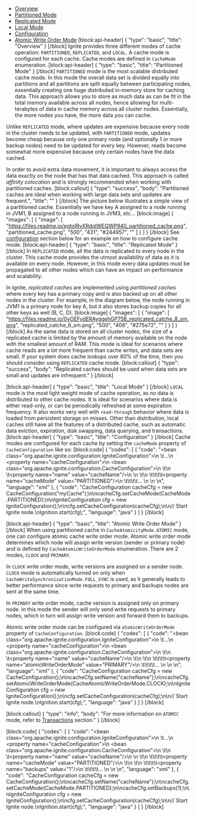 * [Overview](#overview)
* [Partitioned Mode](#partitioned-mode)
* [Replicated Mode](#replicated-mode)
* [Local Mode](#local-mode)
* [Configuration](#configuration)
* [Atomic Write Order Mode](#atomic-write-order-mode)
[block:api-header]
{
  "type": "basic",
  "title": "Overview"
}
[/block]
Ignite provides three different modes of cache operation: `PARTITIONED`, `REPLICATED`, and `LOCAL`. A cache mode is configured for each cache. Cache modes are defined in `CacheMode` enumeration. 
[block:api-header]
{
  "type": "basic",
  "title": "Partitioned Mode"
}
[/block]
`PARTITIONED` mode is the most scalable distributed cache mode. In this mode the overall data set is divided equally into partitions and all partitions are split equally between participating nodes, essentially creating one huge distributed in-memory store for caching data. This approach allows you to store as much data as can be fit in the total memory available across all nodes, hence allowing for multi-terabytes of data in cache memory across all cluster nodes. Essentially, the more nodes you have, the more data you can cache.

Unlike `REPLICATED` mode, where updates are expensive because every node in the cluster needs to be updated, with `PARTITIONED` mode, updates become cheap because only one primary node (and optionally 1 or more backup nodes) need to be updated for every key. However, reads become somewhat more expensive because only certain nodes have the data cached. 

In order to avoid extra data movement, it is important to always access the data exactly on the node that has that data cached. This approach is called *affinity colocation* and is strongly recommended when working with partitioned caches.
[block:callout]
{
  "type": "success",
  "body": "Partitioned caches are ideal when working with large data sets and updates are frequent.",
  "title": ""
}
[/block]
The picture below illustrates a simple view of a partitioned cache. Essentially we have key A assigned to a node running in JVM1, B assigned to a node running in JVM3, etc...
[block:image]
{
  "images": [
    {
      "image": [
        "https://files.readme.io/egtolRvXRdqIWEQWP940_partitioned_cache.png",
        "partitioned_cache.png",
        "500",
        "431",
        "#244957",
        ""
      ]
    }
  ]
}
[/block]
See [configuration](#configuration) section below for an example on how to configure cache mode.
[block:api-header]
{
  "type": "basic",
  "title": "Replicated Mode"
}
[/block]
In `REPLICATED` mode, all the data is replicated to every node in the cluster. This cache mode provides the utmost availability of data as it is available on every node. However, in this mode every data updates must be propagated to all other nodes which can have an impact on performance and scalability. 

In Ignite, *replicated caches* are implemented using *partitioned caches* where every key has a primary copy and is also backed up on all other nodes in the cluster. For example, in the diagram below, the node running in JVM1 is a primary node for key A, but it also stores backup copies for all other keys as well (B, C, D).
[block:image]
{
  "images": [
    {
      "image": [
        "https://files.readme.io/0yOEFydERAyggehGP75B_replicated_catche_8_sm.png",
        "replicated_catche_8_sm.png",
        "500",
        "408",
        "#275e72",
        ""
      ]
    }
  ]
}
[/block]
As the same data is stored on all cluster nodes, the size of a replicated cache is limited by the amount of memory available on the node with the smallest amount of RAM. This mode is ideal for scenarios where cache reads are a lot more frequent than cache writes, and data sets are small. If your system does cache lookups over 80% of the time, then you should consider using `REPLICATED` cache mode.
[block:callout]
{
  "type": "success",
  "body": "Replicated caches should be used when data sets are small and updates are infrequent."
}
[/block]

[block:api-header]
{
  "type": "basic",
  "title": "Local Mode"
}
[/block]
`LOCAL` mode is the most light weight mode of cache operation, as no data is distributed to other cache nodes. It is ideal for scenarios where data is either read-only, or can be periodically refreshed at some expiration frequency. It also works very well with `read-through` behavior where data is loaded from persistent storage on misses. Other than distribution, local caches still have all the features of a distributed cache, such as automatic data eviction, expiration, disk swapping, data querying, and transactions.
[block:api-header]
{
  "type": "basic",
  "title": "Configuration"
}
[/block]
Cache modes are configured for each cache by setting the `cacheMode` property of `CacheConfiguration` like so:
[block:code]
{
  "codes": [
    {
      "code": "<bean class=\"org.apache.ignite.configuration.IgniteConfiguration\">\n  \t...\n    <property name=\"cacheConfiguration\">\n        <bean class=\"org.apache.ignite.configuration.CacheConfiguration\">\n           \t<!-- Set a cache name. -->\n           \t<property name=\"name\" value=\"cacheName\"/>\n            \n          \t<!-- Set cache mode. -->\n    \t\t\t\t<property name=\"cacheMode\" value=\"PARTITIONED\"/>\n    \t\t\t\t... \n        </bean>\n    </property>\n</bean>",
      "language": "xml"
    },
    {
      "code": "CacheConfiguration cacheCfg = new CacheConfiguration(\"myCache\");\n\ncacheCfg.setCacheMode(CacheMode.PARTITIONED);\n\nIgniteConfiguration cfg = new IgniteConfiguration();\n\ncfg.setCacheConfiguration(cacheCfg);\n\n// Start Ignite node.\nIgnition.start(cfg);",
      "language": "java"
    }
  ]
}
[/block]

[block:api-header]
{
  "type": "basic",
  "title": "Atomic Write Order Mode"
}
[/block]
When using partitioned cache in `CacheAtomicityMode.ATOMIC` mode, one can configure atomic cache write order mode. Atomic write order mode determines which node will assign write version (sender or primary node) and is defined by `CacheAtomicWriteOrderMode` enumeration. There are 2 modes, `CLOCK` and `PRIMARY`. 

In `CLOCK` write order mode, write versions are assigned on a sender node. `CLOCK` mode is automatically turned on only when `CacheWriteSynchronizationMode.FULL_SYNC` is used, as it  generally leads to better performance since write requests to primary and backups nodes are sent at the same time. 

In `PRIMARY` write order mode, cache version is assigned only on primary node. In this mode the sender will only send write requests to primary nodes, which in turn will assign write version and forward them to backups.

Atomic write order mode can be configured via `atomicWriteOrderMode` property of `CacheConfiguration`. 
[block:code]
{
  "codes": [
    {
      "code": "<bean class=\"org.apache.ignite.configuration.IgniteConfiguration\">\n  \t...\n    <property name=\"cacheConfiguration\">\n        <bean class=\"org.apache.ignite.configuration.CacheConfiguration\">\n           \t<!-- Set a cache name. -->\n           \t<property name=\"name\" value=\"cacheName\"/>\n          \t\n          \t<!-- Atomic write order mode. -->\n    \t\t\t\t<property name=\"atomicWriteOrderMode\" value=\"PRIMARY\"/>\n    \t\t\t\t... \n        </bean>\n    </property>\n</bean>",
      "language": "xml"
    },
    {
      "code": "CacheConfiguration cacheCfg = new CacheConfiguration();\n\ncacheCfg.setName(\"cacheName\");\n\ncacheCfg.setAtomicWriteOrderMode(CacheAtomicWriteOrderMode.CLOCK);\n\nIgniteConfiguration cfg = new IgniteConfiguration();\n\ncfg.setCacheConfiguration(cacheCfg);\n\n// Start Ignite node.\nIgnition.start(cfg);",
      "language": "java"
    }
  ]
}
[/block]

[block:callout]
{
  "type": "info",
  "body": "For more information on `ATOMIC` mode, refer to [Transactions](/docs/transactions) section."
}
[/block]

[block:code]
{
  "codes": [
    {
      "code": "<bean class=\"org.apache.ignite.configuration.IgniteConfiguration\">\n  \t...\n    <property name=\"cacheConfiguration\">\n        <bean class=\"org.apache.ignite.configuration.CacheConfiguration\">\n           \t<!-- Set a cache name. -->\n           \t<property name=\"name\" value=\"cacheName\"/>\n          \n          \t<!-- Set cache mode. -->\n    \t\t\t\t<property name=\"cacheMode\" value=\"PARTITIONED\"/>\n          \t\n          \t<!-- Number of backup nodes. -->\n    \t\t\t\t<property name=\"backups\" value=\"1\"/>\n    \t\t\t\t... \n        </bean>\n    </property>\n</bean>",
      "language": "xml"
    },
    {
      "code": "CacheConfiguration cacheCfg = new CacheConfiguration();\n\ncacheCfg.setName(\"cacheName\");\n\ncacheCfg.setCacheMode(CacheMode.PARTITIONED);\n\ncacheCfg.setBackups(1);\n\nIgniteConfiguration cfg = new IgniteConfiguration();\n\ncfg.setCacheConfiguration(cacheCfg);\n\n// Start Ignite node.\nIgnition.start(cfg);",
      "language": "java"
    }
  ]
}
[/block]